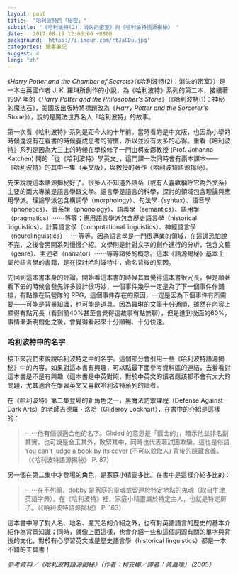 ```yaml
---
layout: post
title:  "哈利波特的「秘密」"
subtitle: "《哈利波特(2)：消失的密室》與《哈利波特語源揭秘》 "
date:   2017-08-19 12:00:00 +0800
background: 'https://i.imgur.com/rtJaCDu.jpg'
categories: 讀書筆記
suggest: 4
lang: "zh"
---
```


《*Harry Potter and the Chamber of Secrets*》（《哈利波特(2)：消失的密室》）是一本由英國作者 J. K. 羅琳所創作的小說，為《哈利波特》系列的第二本，接續著 1997 年的《*Harry Potter and the Philosopher's Stone*》（《哈利波特(1)：神秘的魔法石》，美國版出版時將標題改為《*Harry Potter and the Sorcerer's Stone*》），說的是魔法世界名人「哈利波特」的故事。

第一次看《哈利波特》系列是距今大約十年前。當時看的是中文版，也因為小學的時候還沒有在看書的時候養成思考的習慣，所以並沒有太多的心得。重看《哈利波特》系列是因為大三上的時候在學校修了一門由柯安娜教授 (Prof. Johanna Katchen) 開的「從《哈利波特》學英文」，這門課一次同時會有兩本課本——《哈利波特》的其中一集（英文版），與教授的著作《哈利波特語源揭秘》。

先來說說這本語源揭秘好了。很多人不知道外語系（或有人喜歡稱呼它為外文系）主要的兩大專業是語言學跟文學。語言學是語言的科學，探討的領域包含理論與應用學派。理論學派包含構詞學（morphology）、句法學（syntax）、語音學（phonetics）、音系學（phonology）、語義學（semantics）、語用學（pragmatics）⋯⋯等等；應用語言學派包含歷史語言學（historical linguistics）、計算語言學（computational linguistics）、神經語言學（neurolinguistics）⋯⋯等等。因為語言學是一門很專業的領域，在這邊恐怕說不完，之後會另開系列慢慢介紹。文學則是針對文字的創作進行的分析，包含文體（genre）、主述者（narrator）⋯⋯等等諸多的概念。這本《語源揭秘》基本上屬於語言學的書籍，是在探討哈利波特中，命名背後的原因。

先回到這本書本身的評論。開始看這本書的時候其實覺得這本書很冗長，但是順著看下去的時候會發先許多設計很巧妙，一個事件幾乎一定是為了下一個事件作鋪排，有點像在玩營隊的 RPG，這個事件存在的原因，一定是因為下個事件有所需要——可能是背景知識，也可能是道具。因為羅琳的文筆十分通順，雖然在內容上顯得有點冗長（看到前40%甚至會覺得這故事有點無聊），但是進到後面的60%，事情漸漸明朗化之後，會覺得看起來十分順暢、十分快速。

### 哈利波特中的名字

接下來我們來說說哈利波特之中的名字。這個部分會引用一些《哈利波特語源揭秘》中的內容，如果對這本書有興趣，可以點最下面參考資料區的連結，去看看對這本書是不是有興趣（這本書是中英對照，對於中英文的讀者應該都不會有太大的問題，尤其適合在學習英文又喜歡哈利波特系列的讀者。

在《哈利波特》第二集登場的新角色之一，黑魔法防禦課程（Defense Against Dark Arts）的老師吉德羅・洛哈（Gilderoy Lockhart），在書中的介紹是這樣的：

> ⋯⋯他有個很適合他的名字。Glided 的意思是「鍍金的」，暗示他並非名副其實，也可說是金玉其外，敗絮其中，同時也代表著試圖欺騙。這也是俗語 You can't judge a book by its cover (不可以貌取人) 背後的隱藏含義。（《哈利波特語源揭秘》 P. 87）

另一個在第二集中才登場的角色，是家庭小精靈多比。在書中是這樣介紹多比的：

> ⋯⋯在不列顛，dobby 是家庭的靈魂或留連於特定地點的鬼魂（取自牛津英語字典）。在《哈利波特》裡，家庭小精靈屬於特定主人，也就是特定房子。（《哈利波特語源揭秘》 P. 163）

這本書中除了對人名、地名、魔咒名的介紹之外，也有對英語語言的歷史的基本介紹作為背景知識；同時，就像上面這樣，也會介紹一些和這個詞源有關的單字與背後的文化，對於有心學習英文或是歷史語言學（historical linguistics）都是一本不錯的工具書！

*參考資料／《哈利波特語源揭秘》（作者：柯安娜／譯者：黃嘉瑜）（2005）*
